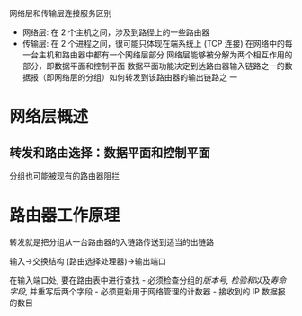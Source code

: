 网络层和传输层连接服务区别
- 网络层: 在 2 个主机之间，涉及到路径上的一些路由器 
- 传输层: 在 2 个进程之间，很可能只体现在端系统上 (TCP 连接)
在网络中的每一台主机和路由器中都有一个网络层部分
网络层能够被分解为两个相互作用的部分，即数据平面和控制平面 
	数据平面功能决定到达路由器输入链路之一的数据报（即网络层的分组）如何转发到该路由器的输出链路之 一
# 网络层概述
## 转发和路由选择：数据平面和控制平面
分组也可能被现有的路由器阻拦
# 路由器工作原理
转发就是把分组从一台路由器的入链路传送到适当的出链路

输入->交换结构 (路由选择处理器)->输出端口

在输入端口处, 要在路由表中进行查找
	- 必须检查分组的*版本号, 检验和*以及*寿命字段*, 并重写后两个字段
	- 必须更新用于网络管理的计数器
		- 接收到的 IP 数据报的数目